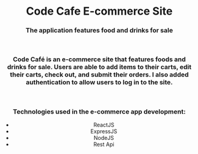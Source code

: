 <div align="center"> <h1>Code Cafe E-commerce Site </h1>
  <h3>The application features food and drinks for sale</h3>
</div>
<br />
<div align="center">
    <h3>Code Café is an e-commerce site that features foods and drinks for sale. Users are able to add items to their carts, edit their carts, check out, and submit their orders. I also added
authentication to allow users to log in to the site.</h3>

</div>
<br />
<div align="center"><h3>Technologies used in the e-commerce app development:</h3>
<ul align="center">
  <li>ReactJS</li>
  <li>ExpressJS</li>
  <li>NodeJS</li>
  <li>Rest Api</li>
</ul>
</div>
